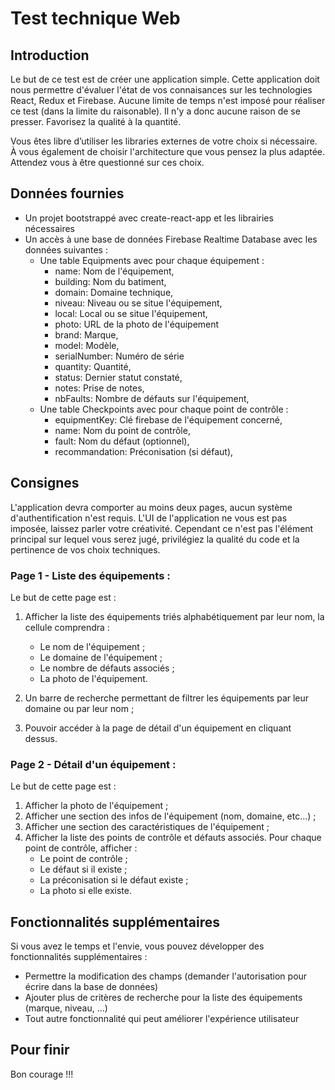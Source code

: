 
# __**Test technique Web**__

## Introduction

Le but de ce test est de créer une application simple. Cette application doit nous permettre d'évaluer l'état de vos connaisances sur les technologies React, Redux et Firebase. Aucune limite de temps n'est imposé pour réaliser ce test (dans la limite du raisonable). Il n'y a donc aucune raison de se presser. Favorisez la qualité à la quantité.

Vous êtes libre d’utiliser les libraries externes de votre choix si nécessaire. À vous également de choisir l'architecture que vous pensez la plus adaptée. Attendez vous à être questionné sur ces choix.

## Données fournies

- Un projet bootstrappé avec create-react-app et les librairies nécessaires
- Un accès à une base de données Firebase Realtime Database avec les données suivantes :
    - Une table Equipments avec pour chaque équipement :
        - name: Nom de l'équipement,
        - building: Nom du batiment,
        - domain: Domaine technique,
        - niveau: Niveau ou se situe l'équipement,
        - local: Local ou se situe l'équipement,
        - photo: URL de la photo de l'équipement
        - brand: Marque,
        - model: Modèle,
        - serialNumber: Numéro de série
        - quantity: Quantité,
        - status: Dernier statut constaté,
        - notes: Prise de notes,
        - nbFaults: Nombre de défauts sur l'équipement,
    - Une table Checkpoints avec pour chaque point de contrôle :
        - equipmentKey: Clé firebase de l'équipement concerné,
        - name: Nom du point de contrôle,
        - fault: Nom du défaut (optionnel),
        - recommandation: Préconisation (si défaut),

## Consignes

L'application devra comporter au moins deux pages, aucun système d'authentification n'est requis.
L'UI de l'application ne vous est pas imposée, laissez parler votre créativité. Cependant ce n'est pas l'élément principal sur lequel vous serez jugé, privilégiez la qualité du code et la pertinence de vos choix techniques. 

### Page 1 - Liste des équipements :

Le but de cette page est :

1. Afficher la liste des équipements triés alphabétiquement par leur nom, la cellule comprendra :	
	- Le nom de l'équipement ;
	- Le domaine de l'équipement ;
	- Le nombre de défauts associés ;
	- La photo de l'équipement.
	
2. Un barre de recherche permettant de filtrer les équipements par leur domaine ou par leur nom ;
3. Pouvoir accéder à la page de détail d'un équipement en cliquant dessus.

### Page 2 - Détail d'un équipement : 

Le but de cette page est :

1. Afficher la photo de l'équipement ;
2. Afficher une section des infos de l'équipement (nom, domaine, etc...) ;
3. Afficher une section des caractéristiques de l'équipement ;
4. Afficher la liste des points de contrôle et défauts associés. Pour chaque point de contrôle, afficher :
	- Le point de contrôle ;
	- Le défaut si il existe ;
	- La préconisation si le défaut existe ;
	- La photo si elle existe.

## Fonctionnalités supplémentaires

Si vous avez le temps et l'envie, vous pouvez développer des fonctionnalités supplémentaires :
    
- Permettre la modification des champs (demander l'autorisation pour écrire dans la base de données)
- Ajouter plus de critères de recherche pour la liste des équipements (marque, niveau, ...)
- Tout autre fonctionnalité qui peut améliorer l'expérience utilisateur

## Pour finir

Bon courage !!!

